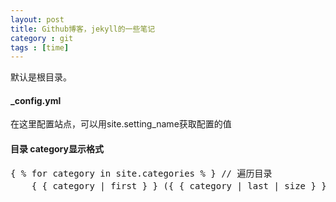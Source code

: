 ```yaml
---
layout: post
title: Github博客，jekyll的一些笔记
category : git 
tags : [time]
---
```


默认是根目录。

#### _config.yml  
在这里配置站点，可以用site.setting_name获取配置的值  

#### 目录 category显示格式
<pre name=code class=jekyll>
{ % for category in site.categories % } // 遍历目录
	{ { category | first } } ({ { category | last | size } })  // 目录使用方法
</pre>

